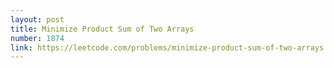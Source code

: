 ```yaml
---
layout: post
title: Minimize Product Sum of Two Arrays
number: 1874
link: https://leetcode.com/problems/minimize-product-sum-of-two-arrays
---
```

